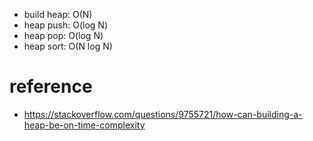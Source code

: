 * build heap: O(N)
* heap push: O(log N)
* heap pop: O(log N)
* heap sort: O(N log N)



# reference

* https://stackoverflow.com/questions/9755721/how-can-building-a-heap-be-on-time-complexity